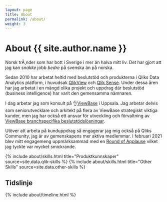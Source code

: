 ```yaml
---
layout: page
title: About
permalink: /about/
weight: 3
---
```



# **About {{ site.author.name }}**

Norsk trÃ¸nder som har bott i Sverige i mer än halva mitt liv. Det har gjort att jag kan _snakke_ jobb _bedre_ på svenska än på norska.  

Sedan 2010 har arbetat heltid med beslutstöd och produkterna i Qliks Data Analytics platform, i huvudsak [QlikView](https://www.qlik.com/us/products/qlikview) och [Qlik Sense](https://www.qlik.com/us/products/qlik-sense). Under dessa åren har jag arbetat i en mängd olika projekt och uppdrag där beslutstöd (business intelligence) har varit den gemensamma nämnaren.

I dag arbetar jag som konsult på :ok_hand:[ViewBase](http://viewbase.se) i Uppsala. Jag arbetar delvis som seniorutvecklare och arkitekt på flera av ViewBase strategiskt viktiga kunder, men jag har också ett ansvar för utveckling och förvaltning av [ViewBase branchspecifika beslutstödslösningar](https://viewbase.se/losning/).

Utöver att arbeta på kunduppdrag så engagerar jag mig också på Qliks Community, jag är av gemenskapens mer aktiva medlemmar. I februari 2021 blev mitt engagemeng uppmärksammad med en [Round of Applause](https://community.qlik.com/t5/Community-Corner/Round-of-Applause-February-2021/m-p/1781014/highlight/true#M12238) vilket jag tyckte var mycket smickrande.


<div class="row">
{% include about/skills.html title="Produktkunnskaper" source=site.data.qlik-skills %}
{% include about/skills.html title="Other Skills" source=site.data.other-skills %}
</div>

## Tidslinje
<div class="row">
{% include about/timeline.html %}
</div>
